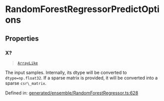 # RandomForestRegressorPredictOptions

## Properties

### X?

> [`ArrayLike`](../types/ArrayLike.md)

The input samples. Internally, its dtype will be converted to `dtype=np.float32`. If a sparse matrix is provided, it will be converted into a sparse `csr\_matrix`.

Defined in:  [generated/ensemble/RandomForestRegressor.ts:628](https://github.com/transitive-bullshit/scikit-learn-ts/blob/92ab806/packages/sklearn/src/generated/ensemble/RandomForestRegressor.ts#L628)
